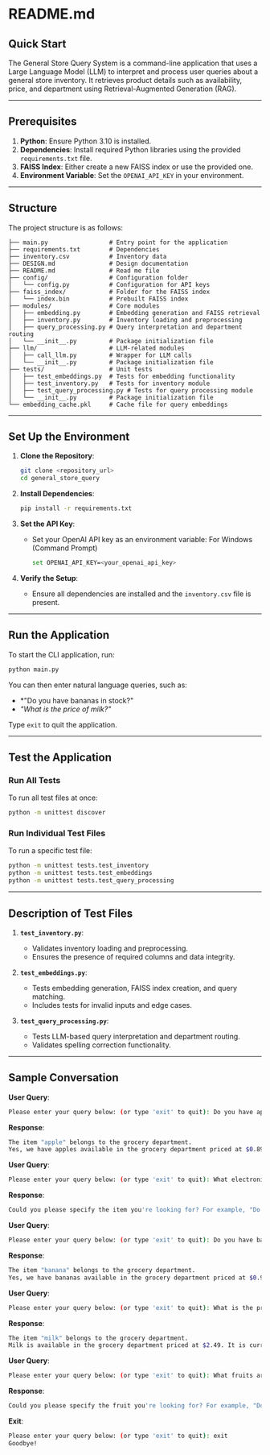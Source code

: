 # README.md

## Quick Start
The General Store Query System is a command-line application that uses a Large Language Model (LLM) to interpret and process user queries about a general store inventory. It retrieves product details such as availability, price, and department using Retrieval-Augmented Generation (RAG).

---

## Prerequisites

1. **Python**: Ensure Python 3.10 is installed.
2. **Dependencies**: Install required Python libraries using the provided `requirements.txt` file.
3. **FAISS Index**: Either create a new FAISS index or use the provided one.
4. **Environment Variable**: Set the `OPENAI_API_KEY` in your environment.

---

## Structure
The project structure is as follows:

```
├── main.py                 # Entry point for the application
├── requirements.txt        # Dependencies
├── inventory.csv           # Inventory data
├── DESIGN.md               # Design documentation
├── README.md               # Read me file
├── config/                 # Configuration folder
│   └── config.py           # Configuration for API keys
├── faiss_index/            # Folder for the FAISS index
│   └── index.bin           # Prebuilt FAISS index
├── modules/                # Core modules
│   ├── embedding.py        # Embedding generation and FAISS retrieval
│   ├── inventory.py        # Inventory loading and preprocessing
│   ├── query_processing.py # Query interpretation and department routing
│   └── __init__.py         # Package initialization file
├── llm/                    # LLM-related modules
│   ├── call_llm.py         # Wrapper for LLM calls
│   └── __init__.py         # Package initialization file
├── tests/                  # Unit tests
│   ├── test_embeddings.py  # Tests for embedding functionality
│   ├── test_inventory.py   # Tests for inventory module
│   ├── test_query_processing.py # Tests for query processing module
│   └── __init__.py         # Package initialization file
└── embedding_cache.pkl     # Cache file for query embeddings
```

---

## Set Up the Environment

1. **Clone the Repository**:
   ```bash
   git clone <repository_url>
   cd general_store_query
   ```

2. **Install Dependencies**:
   ```bash
   pip install -r requirements.txt
   ```

3. **Set the API Key**:
   - Set your OpenAI API key as an environment variable: For Windows (Command Prompt)
     ```bash
     set OPENAI_API_KEY=<your_openai_api_key>
     ```

4. **Verify the Setup**:
   - Ensure all dependencies are installed and the `inventory.csv` file is present.

---

## Run the Application
To start the CLI application, run:

```bash
python main.py
```

You can then enter natural language queries, such as:
- *"Do you have bananas in stock?"
- *"What is the price of milk?"*

Type `exit` to quit the application.

---

## Test the Application

### Run All Tests

To run all test files at once:
```bash
python -m unittest discover
```

### Run Individual Test Files

To run a specific test file:
```bash
python -m unittest tests.test_inventory
python -m unittest tests.test_embeddings
python -m unittest tests.test_query_processing
```

---

## Description of Test Files

1. **`test_inventory.py`**:
   - Validates inventory loading and preprocessing.
   - Ensures the presence of required columns and data integrity.

2. **`test_embeddings.py`**:
   - Tests embedding generation, FAISS index creation, and query matching.
   - Includes tests for invalid inputs and edge cases.

3. **`test_query_processing.py`**:
   - Tests LLM-based query interpretation and department routing.
   - Validates spelling correction functionality.

---

## Sample Conversation

**User Query**:
```bash
Please enter your query below: (or type 'exit' to quit): Do you have apples?
```
**Response**:
```bash
The item "apple" belongs to the grocery department.
Yes, we have apples available in the grocery department priced at $0.89. They are currently in stock.
```

**User Query**:
```bash
Please enter your query below: (or type 'exit' to quit): What electronics are available?
```
**Response**:
```bash
Could you please specify the item you're looking for? For example, "Do you have smartphones?" or "Is a laptop available?" This will help me assist you better.
```

**User Query**:
```bash
Please enter your query below: (or type 'exit' to quit): Do you have bananas and oranges?
```
**Response**:
```bash
The item "banana" belongs to the grocery department.
Yes, we have bananas available in the grocery department priced at $0.99. They are currently in stock.
```

**User Query**:
```bash
Please enter your query below: (or type 'exit' to quit): What is the price of milk?
```
**Response**:
```bash
The item "milk" belongs to the grocery department.
Milk is available in the grocery department priced at $2.49. It is currently in stock.
```

**User Query**:
```bash
Please enter your query below: (or type 'exit' to quit): What fruits are available?
```
**Response**:
```bash
Could you please specify the fruit you're looking for? For example, "Do you have apples?" or "Are oranges available?"
```

**Exit**:
```bash
Please enter your query below: (or type 'exit' to quit): exit
Goodbye!
```
